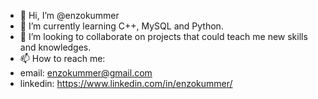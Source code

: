 - 👋 Hi, I’m @enzokummer
- 🌱 I’m currently learning C++, MySQL and Python.
- 💞️ I’m looking to collaborate on projects that could teach me new skills and knowledges.
- 📫 How to reach me:
- email: enzokummer@gmail.com
- linkedin: https://www.linkedin.com/in/enzokummer/

<!---
EnzinK/EnzinK is a ✨ special ✨ repository because its `README.md` (this file) appears on your GitHub profile.
You can click the Preview link to take a look at your changes.
--->
